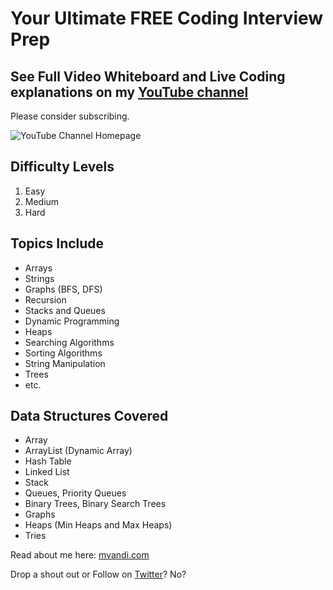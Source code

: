 # Your Ultimate FREE Coding Interview Prep

## See Full Video Whiteboard and Live Coding explanations on my [YouTube channel](https://www.youtube.com/channel/UCZOiUkaF2fy8Mn0gZiKiDyQ/videos)

Please consider subscribing.

![YouTube Channel Homepage](https://drive.google.com/uc?export=view&id=1gGa6eKCMgiaXNpm4nRy78ei-he1yyjmE)

## Difficulty Levels

1. Easy
2. Medium
3. Hard

## Topics Include

- Arrays
- Strings
- Graphs (BFS, DFS)
- Recursion
- Stacks and Queues
- Dynamic Programming
- Heaps
- Searching Algorithms
- Sorting Algorithms
- String Manipulation
- Trees
- etc.

## Data Structures Covered

- Array
- ArrayList (Dynamic Array)
- Hash Table
- Linked List
- Stack
- Queues, Priority Queues
- Binary Trees, Binary Search Trees
- Graphs
- Heaps (Min Heaps and Max Heaps)
- Tries

Read about me here: [mvandi.com](https://mvandi.com)

Drop a shout out or Follow on [Twitter](https://twitter.com/michael_vandi)? No?
